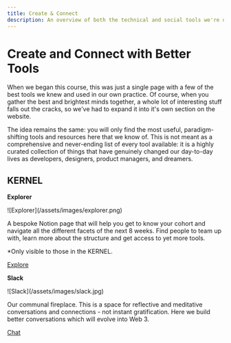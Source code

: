 ```yaml
---
title: Create & Connect
description: An overview of both the technical and social tools we're using throughout this course to help you on your journey towards a better web.
---
```


# Create and Connect with Better Tools

When we began this course, this was just a single page with a few of the best tools we knew and used in our own practice. Of course, when you gather the best and brightest minds together, a whole lot of interesting stuff falls out the cracks, so we've had to expand it into it's own section on the website.

The idea remains the same: you will only find the most useful, paradigm-shifting tools and resources here that we know of. This is not meant as a comprehensive and never-ending list of every tool available: it is a highly curated collection of things that have genuinely changed our day-to-day lives as developers, designers, product managers, and dreamers.

## KERNEL

<div markdown="1" class="card half sidebar gemoji tool">

**Explorer**

<div markdown="2" class="tool-image">
![Explorer](/assets/images/explorer.png)
</div>

A bespoke Notion page that will help you get to know your cohort 
and navigate all the different facets of the next 8 weeks. Find people to team up with, learn more about the structure and get access to yet more tools.

*Only visible to those in the KERNEL. 

<div markdown="3" class="tool-link">
<a href="https://www.notion.so/gitcoin/The-KERNEL-Explorer-c6c757dc9e844643a1ae89eb68243eae" target="_blank" rel="noopener noreferrer">Explore</a>
</div>

</div>

<div markdown="1" class="card half sidebar gemoji tool">

**Slack**

<div markdown="2" class="tool-image">
![Slack](/assets/images/slack.jpg)
</div>

Our communal fireplace. This is a space for reflective and meditative 
conversations and connections - not instant gratification. Here we 
build better conversations which will evolve into Web 3.

<div markdown="3" class="tool-link">
<a href="https://kernel-community.slack.com" target="_blank" rel="noopener noreferrer">Chat</a>
</div>

</div>

<div markdown="1" class="clear"></div>













